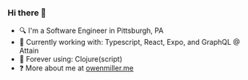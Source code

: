 ### Hi there 👋
- 🔍 I'm a Software Engineer in Pittsburgh, PA<br/>
- 🔨 Currently working with: Typescript, React, Expo, and GraphQL @ Attain<br/>
- 🥇 Forever using: Clojure(script) <br/>
- ❓ More about me at [owenmiller.me](https://owenmiller.me)
